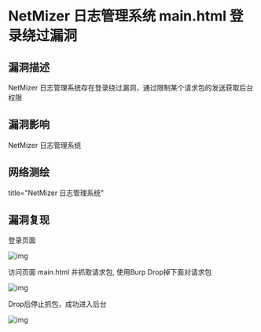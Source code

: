 # NetMizer 日志管理系统 main.html 登录绕过漏洞

## 漏洞描述

NetMizer 日志管理系统存在登录绕过漏洞，通过限制某个请求包的发送获取后台权限

## 漏洞影响

<a-checkbox checked>NetMizer 日志管理系统</a-checkbox></br>

## 网络测绘

<a-checkbox checked>title="NetMizer 日志管理系统"</a-checkbox></br>

## 漏洞复现

登录页面

![img](/assets/PeiQi-Wiki/img/1628834857867-6694d560-2345-49e8-9460-2296c316a7a3-20220314133333345.png)

访问页面 main.html 并抓取请求包, 使用Burp Drop掉下面对请求包

![img](/assets/PeiQi-Wiki/img/1628835167182-9b571711-33b5-48d0-8162-d8837141b1fb.png)

Drop后停止抓包，成功进入后台

![img](/assets/PeiQi-Wiki/img/1628835279260-2feffcab-d72c-4595-a5dd-5221bb9c064e.png)



